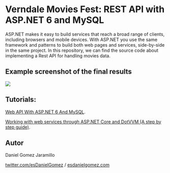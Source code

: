 # Verndale Movies Fest: REST API with ASP.NET 6 and MySQL

ASP.NET makes it easy to build services that reach a broad range of clients, including browsers and mobile devices. With ASP.NET you use the same framework and patterns to build both web pages and services, side-by-side in the same project. In this repository, we can find the source code about implementing a Rest API for handling movies data.

## Example screenshot of the final results 

![](https://dev-to-uploads.s3.amazonaws.com/uploads/articles/rop67l9htgexp7799kra.png)

## Tutorials:

[Web API With ASP.NET 6 And MySQL](https://www.c-sharpcorner.com/article/rest-api-with-asp-net-6-and-mysql/).

[Working with web services through ASP.NET Core and DotVVM (A step by step guide)](https://dev.to/dotvvm/working-with-web-services-through-asp-net-core-and-dotvvm-a-step-by-step-guide-2le).

## Autor

Daniel Gomez Jaramillo

[twitter.com/esDanielGomez](https://twitter.com/esDanielGomez) / [esdanielgomez.com](https://esdanielgomez.com/)

